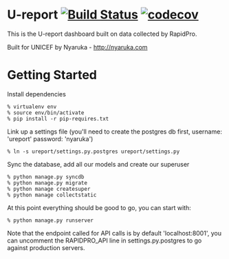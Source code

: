 # U-report [![Build Status](https://github.com/rapidpro/ureport/workflows/CI/badge.svg)](https://github.com/rapidpro/ureport/actions?query=workflow%3ACI) [![codecov](https://codecov.io/gh/rapidpro/ureport/branch/master/graph/badge.svg)](https://codecov.io/gh/rapidpro/ureport)

This is the U-report dashboard built on data collected by RapidPro.

Built for UNICEF by Nyaruka - http://nyaruka.com

Getting Started
================

Install dependencies
```
% virtualenv env
% source env/bin/activate
% pip install -r pip-requires.txt
```

Link up a settings file (you'll need to create the postgres db first, username: 'ureport' password: 'nyaruka')
```
% ln -s ureport/settings.py.postgres ureport/settings.py
```

Sync the database, add all our models and create our superuser
```
% python manage.py syncdb
% python manage.py migrate
% python manage createsuper
% python manage collectstatic
```

At this point everything should be good to go, you can start with:

```
% python manage.py runserver
```

Note that the endpoint called for API calls is by default 'localhost:8001', you can uncomment the RAPIDPRO_API line in settings.py.postgres to go against production servers.
